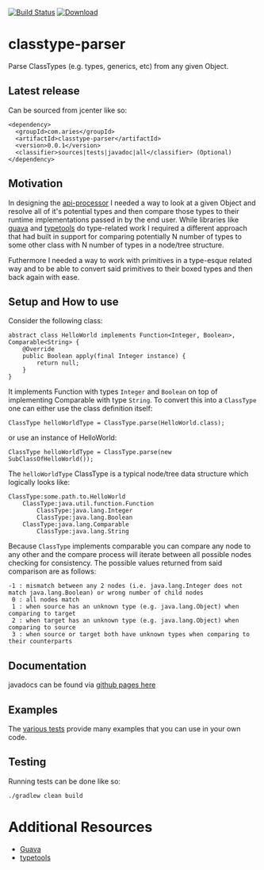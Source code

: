 [![Build Status](https://travis-ci.org/project-aries/classtype-parser.svg?branch=master)](https://travis-ci.org/project-aries/classtype-parser)
[![Download](https://api.bintray.com/packages/apis-and-processors/java-libraries/processor-tools/images/download.svg) ](https://bintray.com/apis-and-processors/java-libraries/processor-tools/_latestVersion)

# classtype-parser

Parse ClassTypes (e.g. types, generics, etc) from any given Object.

## Latest release

Can be sourced from jcenter like so:

    <dependency>
      <groupId>com.aries</groupId>
      <artifactId>classtype-parser</artifactId>
      <version>0.0.1</version>
      <classifier>sources|tests|javadoc|all</classifier> (Optional)
    </dependency>
    
## Motivation

In designing the [api-processor](https://github.com/project-aries/api-processor) I needed a way to look at a given Object and resolve all of it's potential types and then compare those types to their runtime implementations passed in by the end user. While libraries like [guava](https://github.com/google/guava) and [typetools](https://github.com/jhalterman/typetools) do type-related work I required a different approach that had built in support for comparing potentially N number of types to some other class with N number of types in a node/tree structure.

Futhermore I needed a way to work with primitives in a type-esque related way and to be able to convert said primitives to their boxed types and then back again with ease.

## Setup and How to use

Consider the following class:

    abstract class HelloWorld implements Function<Integer, Boolean>, Comparable<String> {
        @Override
        public Boolean apply(final Integer instance) {
            return null;
        }
    }

It implements Function with types `Integer` and `Boolean` on top of implementing Comparable with type `String`. To convert this into a `ClassType` one can either use the class definition itself:

    ClassType helloWorldType = ClassType.parse(HelloWorld.class);

or use an instance of HelloWorld:

    ClassType helloWorldType = ClassType.parse(new SubClassOfHelloWorld());

The `helloWorldType` ClassType is a typical node/tree data structure which logically looks like:

    ClassType:some.path.to.HelloWorld
        ClassType:java.util.function.Function
	        ClassType:java.lang.Integer
	        ClassType:java.lang.Boolean
	    ClassType:java.lang.Comparable
	        ClassType:java.lang.String
	  
Because `ClassType` implements comparable you can compare any node to any other and the compare process will iterate between all possible nodes checking for consistency. The possible values returned from said comparison are as follows:

    -1 : mismatch between any 2 nodes (i.e. java.lang.Integer does not match java.lang.Boolean) or wrong number of child nodes
     0 : all nodes match
     1 : when source has an unknown type (e.g. java.lang.Object) when comparing to target
     2 : when target has an unknown type (e.g. java.lang.Object) when comparing to source
     3 : when source or target both have unknown types when comparing to their counterparts
    
## Documentation

javadocs can be found via [github pages here](https://project-aries.github.io/classtype-parser/docs/javadoc/)

## Examples

The [various tests](https://github.com/project-aries/classtype-parser/tree/master/src/test/java/com/aries/classtypes/parser) provide many examples that you can use in your own code.
    
## Testing

Running tests can be done like so:

    ./gradlew clean build
	
# Additional Resources

* [Guava](https://github.com/google/guava/wiki)
* [typetools](https://github.com/jhalterman/typetools)
